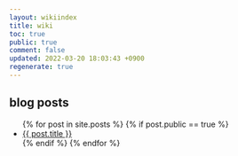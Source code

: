 ```yaml
---
layout: wikiindex
title: wiki
toc: true
public: true
comment: false
updated: 2022-03-20 18:03:43 +0900
regenerate: true
---
```




## blog posts

<div>
    <ul>
{% for post in site.posts %}
    {% if post.public == true %}
        <li>
            <a class="post-link" href="{{ post.url | prepend: site.baseurl }}">
                {{ post.title }}
            </a>
        </li>
    {% endif %}
{% endfor %}
    </ul>
</div>
